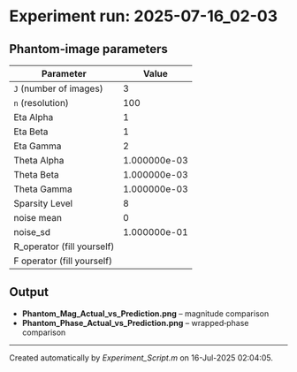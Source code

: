# Experiment run: 2025-07-16_02-03

## Phantom‑image parameters
| Parameter | Value |
|-----------|-------|
| `J` (number of images) | 3 |
| `n` (resolution)       | 100 |
| Eta Alpha              | 1 |
| Eta Beta               | 1 |
| Eta Gamma              | 2 |
| Theta Alpha            | 1.000000e-03 |
| Theta Beta             | 1.000000e-03 |
| Theta Gamma            | 1.000000e-03 |
| Sparsity Level         | 8 |
| noise mean             | 0 |
| noise_sd               | 1.000000e-01 |
| R_operator (fill yourself)  |    |
| F operator (fill yourself)  |    |

## Output
* **Phantom_Mag_Actual_vs_Prediction.png** – magnitude comparison
* **Phantom_Phase_Actual_vs_Prediction.png** – wrapped‑phase comparison

---
Created automatically by *Experiment_Script.m* on 16-Jul-2025 02:04:05.
